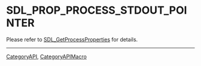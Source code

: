 # SDL_PROP_PROCESS_STDOUT_POINTER

Please refer to [SDL_GetProcessProperties](SDL_GetProcessProperties) for details.

----
[CategoryAPI](CategoryAPI), [CategoryAPIMacro](CategoryAPIMacro)

